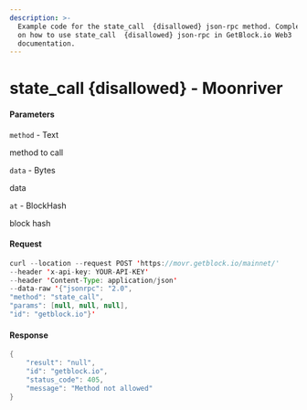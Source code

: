 ```yaml
---
description: >-
  Example code for the state_call  {disallowed} json-rpc method. Сomplete guide
  on how to use state_call  {disallowed} json-rpc in GetBlock.io Web3
  documentation.
---
```


# state\_call {disallowed} - Moonriver

#### Parameters

`method` - Text

method to call

`data` - Bytes

data

`at` - BlockHash

block hash

#### Request

```java
curl --location --request POST 'https://movr.getblock.io/mainnet/' 
--header 'x-api-key: YOUR-API-KEY' 
--header 'Content-Type: application/json' 
--data-raw '{"jsonrpc": "2.0",
"method": "state_call",
"params": [null, null, null],
"id": "getblock.io"}'
```

#### Response

```java
{
    "result": "null",
    "id": "getblock.io",
    "status_code": 405,
    "message": "Method not allowed"
}
```
